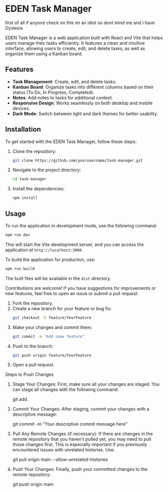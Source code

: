 # EDEN Task Manager
first of all if anyone check on this im an idiot so dont mind me and i have Dyslexia


EDEN Task Manager is a web application built with React and Vite that helps users manage their tasks efficiently. It features a clean and intuitive interface, allowing users to create, edit, and delete tasks, as well as organize them using a Kanban board.

## Features

- **Task Management**: Create, edit, and delete tasks.
- **Kanban Board**: Organize tasks into different columns based on their status (To Do, In Progress, Completed).
- **Notes**: Add notes to tasks for additional context.
- **Responsive Design**: Works seamlessly on both desktop and mobile devices.
- **Dark Mode**: Switch between light and dark themes for better usability.

## Installation

To get started with the EDEN Task Manager, follow these steps:

1. Clone the repository:
   ```bash
   git clone https://github.com/yourusername/task-manager.git
   ```

2. Navigate to the project directory:
   ```bash
   cd task-manager
   ```

3. Install the dependencies:
   ```bash
   npm install
   ```

## Usage

To run the application in development mode, use the following command:

```bash
npm run dev
```

This will start the Vite development server, and you can access the application at `http://localhost:3000`.

To build the application for production, use:

```bash
npm run build
```

The built files will be available in the `dist` directory.


Contributions are welcome! If you have suggestions for improvements or new features, feel free to open an issue or submit a pull request.

1. Fork the repository.
2. Create a new branch for your feature or bug fix:
   ```bash
   git checkout -b feature/YourFeature
   ```
3. Make your changes and commit them:
   ```bash
   git commit -m "Add some feature"
   ```
4. Push to the branch:
   ```bash
   git push origin feature/YourFeature
   ```
5. Open a pull request.

Steps to Push Changes
1. Stage Your Changes:
First, make sure all your changes are staged. You can stage all changes with the following command:
 
    git add .

2. Commit Your Changes:
After staging, commit your changes with a descriptive message:

    git commit -m "Your descriptive commit message here"

3. Pull Any Remote Changes (if necessary):
If there are changes in the remote repository that you haven't pulled yet, you may need to pull those changes first. This is especially important if you previously encountered issues with unrelated histories. Use:

   git pull origin main --allow-unrelated-histories

4. Push Your Changes:
Finally, push your committed changes to the remote repository:

   git push origin main